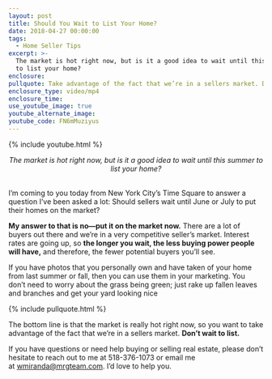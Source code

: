 ```yaml
---
layout: post
title: Should You Wait to List Your Home?
date: 2018-04-27 00:00:00
tags:
  - Home Seller Tips
excerpt: >-
  The market is hot right now, but is it a good idea to wait until this summer
  to list your home?
enclosure:
pullquote: Take advantage of the fact that we’re in a sellers market. Don’t wait to list.
enclosure_type: video/mp4
enclosure_time:
use_youtube_image: true
youtube_alternate_image:
youtube_code: FN6mMuziyus
---
```


{% include youtube.html %}

<center><em>The market is hot right now, but is it a good idea to wait until this summer to list your home?</em></center>

<center>&nbsp;</center>

I’m coming to you today from New York City’s Time Square to answer a question I’ve been asked a lot: Should sellers wait until June or July to put their homes on the market?

**My answer to that is no—put it on the market now.** There are a lot of buyers out there and we’re in a very competitive seller’s market. Interest rates are going up, so **the longer you wait, the less buying power people will have,** and therefore, the fewer potential buyers you’ll see.

If you have photos that you personally own and have taken of your home from last summer or fall, then you can use them in your marketing. You don’t need to worry about the grass being green; just rake up fallen leaves and branches and get your yard looking nice

{% include pullquote.html %}

The bottom line is that the market is really hot right now, so you want to take advantage of the fact that we’re in a sellers market. **Don’t wait to list.**

If you have questions or need help buying or selling real estate, please don’t hesitate to reach out to me at 518-376-1073 or email me at&nbsp;[wmiranda@mrgteam.com](mailto:wmiranda@mrgteam.com). I’d love to help you.